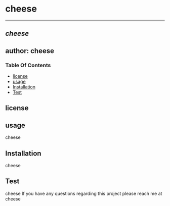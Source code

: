 
# cheese
------------------------
_cheese_
--------------------------------
## author: cheese


### Table Of Contents
* [license](#license)
* [usage](#usage)
* [Installation](#Installation)
* [Test](#Test)


## license
## usage
cheese
## Installation
cheese
## Test
cheese
If you have any questions regarding this project please reach me at cheese
    